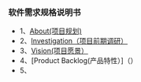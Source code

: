 ### 软件需求规格说明书
* 1、[About(项目规划)]()
* 2、[Investigation（项目前期调研）]()
* 3、[Vision(项目愿景）]()
* 4、[Product Backlog(产品特性）]（）
* 5、
